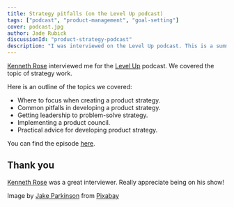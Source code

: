 ```yaml
---
title: Strategy pitfalls (on the Level Up podcast)
tags: ["podcast", "product-management", "goal-setting"]
cover: podcast.jpg
author: Jade Rubick
discussionId: "product-strategy-podcast"
description: "I was interviewed on the Level Up podcast. This is a summary of that interview."
---
```


[Kenneth Rose](https://www.linkedin.com/in/klprose/) interviewed me for the [Level Up](https://www.opslevel.com/podcasts) podcast. We covered the topic of strategy work. 

<re-img src="podcast.jpg"></re-img>

Here is an outline of the topics we covered:
* Where to focus when creating a product strategy.
* Common pitfalls in developing a product strategy.
* Getting leadership to problem-solve strategy.
* Implementing a product council.
* Practical advice for developing product strategy.

You can find the episode [here](https://www.opslevel.com/podcasts/can-engineering-leaders-be-both-nice-and-effective).

## Thank you

[Kenneth Rose](https://www.linkedin.com/in/klprose/) was a great interviewer. Really appreciate being on his show!

Image by <a href="https://pixabay.com/users/pic_panther-23699327/?utm_source=link-attribution&utm_medium=referral&utm_campaign=image&utm_content=6784742">Jake Parkinson</a> from <a href="https://pixabay.com//?utm_source=link-attribution&utm_medium=referral&utm_campaign=image&utm_content=6784742">Pixabay</a>
